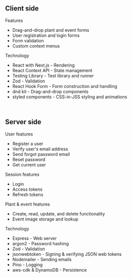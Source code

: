 <br>

## Client side

Features

- Drag-and-drop plant and event forms
- User registration and login forms
- Form validation
- Custom context menus

Technology

- React with Next.js - Rendering
- React Context API - State management
- Testing Library - Test library and runner
- Zod - Validation
- React Hook Form - Form construction and handling
- dnd kit - Drag-and-drop components
- styled components - CSS-in-JSS styling and animations

<br>

## Server side

User features

- Register a user
- Verify user's email address
- Send forgot password email
- Reset password
- Get current user

Session features

- Login
- Access tokens
- Refresh tokens

Plant & event features

- Create, read, update, and delete functionality
- Event image storage and lookup

Technology

- Express - Web server
- argon2 - Password hashing
- Zod - Validation
- jsonwebtoken - Signing & verifying JSON web tokens
- Nodemailer - Sending emails
- Pino - Logging
- aws-cdk & DynamoDB - Persistence

